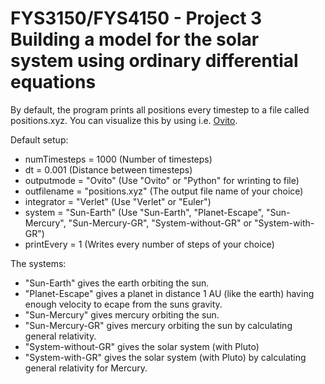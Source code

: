 FYS3150/FYS4150 - Project 3 Building a model for the solar system using ordinary differential equations
============

By default, the program prints all positions every timestep to a file called positions.xyz. You can visualize this by using i.e. [Ovito](http://ovito.org/). 

Default setup:
* numTimesteps = 1000             (Number of timesteps)
* dt = 0.001                      (Distance between timesteps)
* outputmode = "Ovito"            (Use "Ovito" or "Python" for wrinting to file)
* outfilename = "positions.xyz"   (The output file name of your choice)
* integrator = "Verlet"           (Use "Verlet" or "Euler")
* system = "Sun-Earth"            (Use "Sun-Earth", "Planet-Escape", "Sun-Mercury", "Sun-Mercury-GR", "System-without-GR" or "System-with-GR")
* printEvery = 1                  (Writes every number of steps of your choice)

The systems:
* "Sun-Earth" gives the earth orbiting the sun.
* "Planet-Escape" gives a planet in distance 1 AU (like the earth) having enough velocity to ecape from the suns gravity.
* "Sun-Mercury" gives mercury orbiting the sun.
* "Sun-Mercury-GR" gives mercury orbiting the sun by calculating general relativity.
* "System-without-GR" gives the solar system (with Pluto) 
* "System-with-GR" gives the solar system (with Pluto) by calculating general relativity for Mercury.
